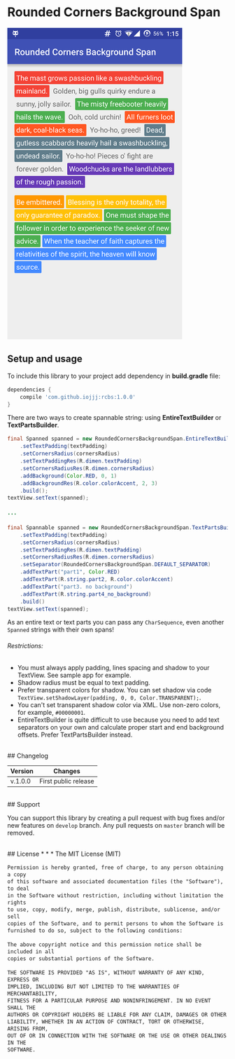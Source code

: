 # Rounded Corners Background Span
![Rounded Corners Background Span](/images/demo.png)


## Setup and usage

To include this library to your project add dependency in **build.gradle** file:

```groovy
dependencies {
    compile 'com.github.iojjj:rcbs:1.0.0'
}
```

There are two ways to create spannable string: using **EntireTextBuilder** or **TextPartsBuilder**.

```JAVA
final Spanned spanned = new RoundedCornersBackgroundSpan.EntireTextBuilder(this, "some text")
    .setTextPadding(textPadding)
    .setCornersRadius(cornersRadius)
    .setTextPaddingRes(R.dimen.textPadding)
    .setCornersRadiusRes(R.dimen.cornersRadius)
    .addBackground(Color.RED, 0, 1)
    .addBackgroundRes(R.color.colorAccent, 2, 3)
    .build();
textView.setText(spanned);

...

final Spannable spanned = new RoundedCornersBackgroundSpan.TextPartsBuilder(this)
    .setTextPadding(textPadding)
    .setCornersRadius(cornersRadius)
    .setTextPaddingRes(R.dimen.textPadding)
    .setCornersRadiusRes(R.dimen.cornersRadius)
    .setSeparator(RoundedCornersBackgroundSpan.DEFAULT_SEPARATOR)
    .addTextPart("part1", Color.RED)
    .addTextPart(R.string.part2, R.color.colorAccent)
    .addTextPart("part3. no background")
    .addTextPart(R.string.part4_no_background)
    .build()
textView.setText(spanned);
```

As an entire text or text parts you can pass any `CharSequence`, even another `Spanned` strings with their own spans!

###### Restrictions: 
* You must always apply padding, lines spacing and shadow to your TextView. See sample app for example.
* Shadow radius must be equal to text padding.
* Prefer transparent colors for shadow. You can set shadow via code `TextView.setShadowLayer(padding, 0, 0, Color.TRANSPARENT);`. 
* You can't set transparent shadow color via XML. Use non-zero colors, for example, `#00000001`.
* EntireTextBuilder is quite difficult to use because you need to add text separators on your own and calculate proper start and end background offsets. Prefer TextPartsBuilder instead.

<br />
## Changelog

| Version | Changes                         |
| --- | --- |
| v.1.0.0 | First public release            |

<br />
## Support

You can support this library by creating a pull request with bug fixes and/or new features on `develop` branch. Any pull requests on `master` branch will be removed. 

<br />
## License
* * *
    The MIT License (MIT)
    
    Permission is hereby granted, free of charge, to any person obtaining a copy
    of this software and associated documentation files (the "Software"), to deal
    in the Software without restriction, including without limitation the rights
    to use, copy, modify, merge, publish, distribute, sublicense, and/or sell
    copies of the Software, and to permit persons to whom the Software is
    furnished to do so, subject to the following conditions:
    
    The above copyright notice and this permission notice shall be included in all
    copies or substantial portions of the Software.
    
    THE SOFTWARE IS PROVIDED "AS IS", WITHOUT WARRANTY OF ANY KIND, EXPRESS OR
    IMPLIED, INCLUDING BUT NOT LIMITED TO THE WARRANTIES OF MERCHANTABILITY,
    FITNESS FOR A PARTICULAR PURPOSE AND NONINFRINGEMENT. IN NO EVENT SHALL THE
    AUTHORS OR COPYRIGHT HOLDERS BE LIABLE FOR ANY CLAIM, DAMAGES OR OTHER
    LIABILITY, WHETHER IN AN ACTION OF CONTRACT, TORT OR OTHERWISE, ARISING FROM,
    OUT OF OR IN CONNECTION WITH THE SOFTWARE OR THE USE OR OTHER DEALINGS IN THE
    SOFTWARE.